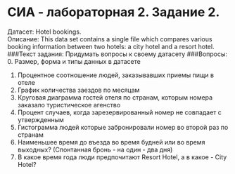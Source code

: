 # СИА - лабораторная 2. Задание 2.
Датасет: Hotel bookings.  
Описание: This data set contains a single file which compares various booking information between two hotels: a city hotel and a resort hotel.
###Текст задания: 
Придумать вопросы к своему датасету
###Вопросы: 
0. Размер, форма и типы данных в датасете 
1. Процентное соотношение людей, заказывавших приемы пищи в отеле
2. График количества заездов по месяцам
3. Круговая диаграмма гостей отеля по странам, которым номера заказало туристическое агенство
4. Процент случаев, когда зарезервированный номер не совпадает с утвержденным
5. Гистограмма людей которые забронировали номер во второй раз по странам
6. Наименьшее время до въезда во время будней или во время выходных? (Спонтанная бронь - на один - два дня)
7. В какое время года люди предпочитают Resort Hotel, а в какое - City Hotel?